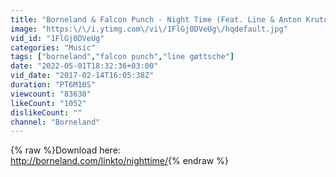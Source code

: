```yaml
---
title: "Borneland & Falcon Punch - Night Time (Feat. Line & Anton Krutov)"
image: "https:\/\/i.ytimg.com\/vi\/1FlGj0DVeUg\/hqdefault.jpg"
vid_id: "1FlGj0DVeUg"
categories: "Music"
tags: ["borneland","falcon punch","line gøttsche"]
date: "2022-05-01T18:32:36+03:00"
vid_date: "2017-02-14T16:05:38Z"
duration: "PT6M10S"
viewcount: "83630"
likeCount: "1052"
dislikeCount: ""
channel: "Borneland"
---
```

{% raw %}Download here:<br /><a rel="nofollow" target="blank" href="http://borneland.com/linkto/nighttime/">http://borneland.com/linkto/nighttime/</a>{% endraw %}
